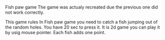 Fish paw game 
The game was actualy recreated due the previous one did not work correctly.

This game rules 
In Fish paw game you need to catch a fish jumping out of the random holes.
You have 20 sec to press it. It is 2d game you can play it by usig mouse pointer.
Each fish adds one point.
